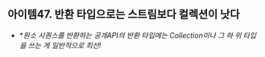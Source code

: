 ## 아이템47. 반환 타입으로는 스트림보다 컬렉션이 낫다
* **원소 시퀀스를 반환하는 공개API의 반환 타입에는 Collection이나 그 하 위 타입을 쓰는 게 일반적으로 최선!*
<!--stackedit_data:
eyJoaXN0b3J5IjpbLTE1MDUwMTUzOTFdfQ==
-->